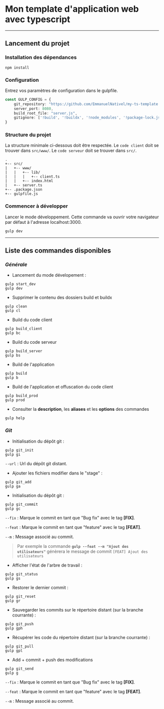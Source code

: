 # **Mon template d'application web avec typescript**

___

## **Lancement du projet**

### Installation des dépendances
```shell
npm install
```
### Configuration
Entrez vos paramètres de configuration dans le gulpfile.
```ts
const GULP_CONFIG = {
    git_repository: "https://github.com/EmmanuelNativel/my-ts-template.git",
    server_port: 8080,
    build_root_file: "server.js",
    gitignore: ['!build', '!buildx', '!node_modules', '!package-lock.json']
}
```
### Structure du projet
La structure minimale ci-dessous doit être respectée.
Le `code client` doit se trouver dans `src/www/`. 
Le `code serveur` doit se trouver dans `src/`.
```
.
+-- src/
|   +-- www/
|   |   +-- lib/
|   |   |   +-- client.ts
|   |   +-- index.html
|   +-- server.ts
+-- .package.json
+-- gulpfile.js
```

### Commencer à développer
Lancer le mode développement. Cette commande va ouvrir votre navigateur par défaut à l'adresse localhost:3000. 

```shell
gulp dev
```

___

## **Liste des commandes disponibles**

### *Générale*
* Lancement du mode dévelopement :
```shell
gulp start_dev
gulp dev
```
* Supprimer le contenu des dossiers build et buildx
```shell
gulp clean
gulp cl
```
* Build du code client
```shell
gulp build_client
gulp bc
```
* Build du code serveur
```shell
gulp build_server
gulp bs
```
* Build de l'application
```shell
gulp build
gulp b
```
* Build de l'application et offuscation du code client
```shell
gulp build_prod
gulp prod
```
* Consulter la **description**, les **aliases** et les **options** des commandes
```shell
gulp help
```

### _Git_
* Initialisation du dépôt git :
```shell
gulp git_init
gulp gi
```
`--url` : Url du dépôt git distant.
* Ajouter les fichiers modifier dans le "stage" :
```shell
gulp git_add
gulp ga
```
* Initialisation du dépôt git :
```shell
gulp git_commit
gulp gc
```
`--fix` : Marque le commit en tant que "Bug fix" avec le tag **[FIX]**.

`--feat` : Marque le commit en tant que "feature" avec le tag **[FEAT]**.

`--m` : Message associé au commit.
> Par exemple la commande **`gulp --feat --m "Ajout des utilisateurs"`** génèrera le message de commit ```[FEAT] Ajout des utilisateurs```
* Afficher l'état de l'arbre de travail :
```shell
gulp git_status
gulp gs
```
* Restorer le dernier commit :
```shell
gulp git_reset
gulp gr
```
* Sauvegarder les commits sur le répertoire distant (sur la branche courrante) :
```shell
gulp git_push
gulp gph
```
* Récupérer les code du répertoire distant (sur la branche courrante) :
```shell
gulp git_pull
gulp gpl
```
* Add + commit + push des modifications
```shell
gulp git_send
gulp g
```
`--fix` : Marque le commit en tant que "Bug fix" avec le tag **[FIX]**.

`--feat` : Marque le commit en tant que "feature" avec le tag **[FEAT]**.

`--m` : Message associé au commit.



